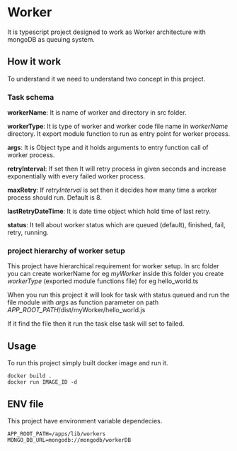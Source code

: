 # Worker 

It is typescript project designed to work as Worker architecture with mongoDB as queuing system.

## How it work
To understand it we need to understand two concept in this project.

### Task schema
**workerName**: It is name of worker and directory in src folder.

**workerType**: It is type of worker and worker code file name in *workerName* directory. It export module function to run as entry point for worker process.

**args**: It is Object type and it holds arguments to entry function call of worker process.

**retryInterval**: If set then It will retry process in given seconds and increase exponentially with every failed worker process.

**maxRetry**: If *retryInterval* is set then it decides how many time a worker process should run. Default is 8.

**lastRetryDateTime**: It is date time object which hold time of last retry.

**status**: It tell about worker status which are queued (default), finished, fail, retry, running.

### project hierarchy of worker setup
This project have hierarchical requirement for worker setup. In src folder you can create workerName for eg *myWorker* inside this folder you create *workerType* (exported module functions file) for eg hello_world.ts

When you run this project it will look for task with status queued and run the file module with *args* as function parameter on path *APP_ROOT_PATH*/dist/myWorker/hello_world.js 

If it find the file then it run the task else task will set to failed.

## Usage
To run this project simply built docker image and run it.
```
docker build .
docker run IMAGE_ID -d
```

## ENV file
This project have environment variable dependecies.
```
APP_ROOT_PATH=/apps/lib/workers
MONGO_DB_URL=mongodb://mongodb/workerDB
```
